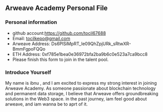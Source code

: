 ## Arweave Academy Personal File
### Personal information
- github account:https://github.com/tocil67688
- Email: tocilkepo@gmail.com
- Arweave Address: Ds6PlSiMpRT_Ie09QhZpjURk_sRtwXR-BmmFgpoFQQo
- ETH Address: 0xf785e1bea0e36972bfa2ba9b6c0e523a7ca9bcc8
- Please finish this form to join in the talent pool.

### Introduce Yourself 
My name is ibnu , and I am excited to express my strong interest in joining Arweave Academy. As someone passionate about blockchain technology and permanent data storage, I believe that Arweave offers groundbreaking solutions in the Web3 space.
in the past journey, iam feel good about arweave, and iam wanna be to aprt of it.